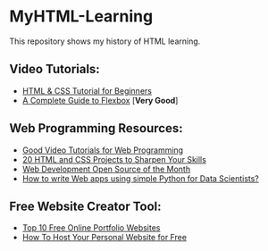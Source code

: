 # MyHTML-Learning
This repository shows my history of HTML learning.

## Video Tutorials:
- [HTML & CSS Tutorial for Beginners](https://www.youtube.com/playlist?list=PLC3y8-rFHvwiLG5IsOAxDkacPGPVYZlOT)
- [A Complete Guide to Flexbox](https://css-tricks.com/snippets/css/a-guide-to-flexbox/) [**Very Good**]

## Web Programming Resources:
- [Good Video Tutorials for Web Programming](https://www.youtube.com/channel/UC80PWRj_ZU8Zu0HSMNVwKWw/playlists) 
- [20 HTML and CSS Projects to Sharpen Your Skills](https://blog.usejournal.com/20-html-and-css-projects-to-sharpen-your-skills-c124c2377206)
- [Web Development Open Source of the Month](https://medium.mybridge.co/web-development-open-source-of-the-month-v-sep-2018-ebcfe6974fd9)
- [How to write Web apps using simple Python for Data Scientists?](https://towardsdatascience.com/how-to-write-web-apps-using-simple-python-for-data-scientists-a227a1a01582)  

## Free Website Creator Tool:
- [Top 10 Free Online Portfolio Websites](https://medium.com/@tristaljing/top-10-free-online-portfolio-websites-to-create-perfect-ux-ui-design-portfolios-7d99888ab9)  
- [How To Host Your Personal Website for Free](https://medium.com/better-programming/how-to-host-your-personal-website-for-free-3101c4ab2e49)  

